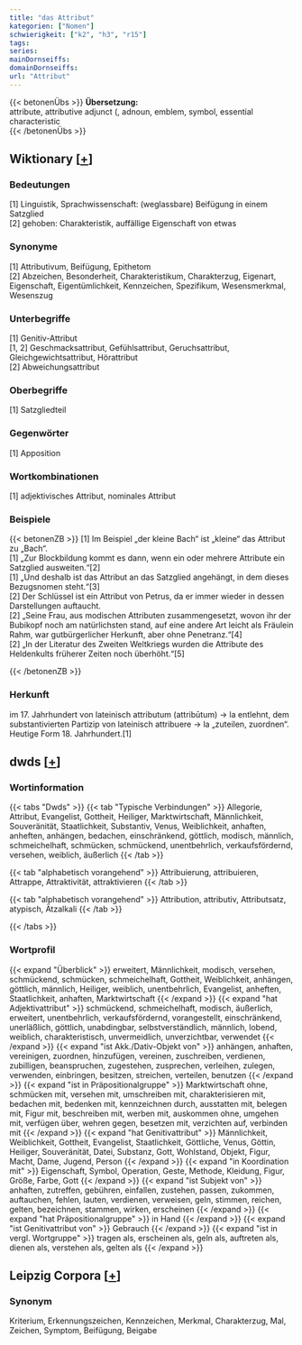 ```yaml
---
title: "das Attribut"
kategorien: ["Nomen"]
schwierigkeit: ["k2", "h3", "r15"]
tags:
series:
mainDornseiffs:
domainDornseiffs:
url: "Attribut"
---
```


{{< betonenÜbs >}}
**Übersetzung:**  
attribute, attributive adjunct (, adnoun, emblem, symbol, essential characteristic  
{{< /betonenÜbs >}}

## Wiktionary [[+](https://de.wiktionary.org/wiki/Attribut)]

### Bedeutungen
[1] Linguistik, Sprachwissenschaft: (weglassbare) Beifügung in einem Satzglied  
[2] gehoben: Charakteristik, auffällige Eigenschaft von etwas  

### Synonyme
[1] Attributivum, Beifügung, Epithetom  
[2] Abzeichen, Besonderheit, Charakteristikum, Charakterzug, Eigenart, Eigenschaft, Eigentümlichkeit, Kennzeichen, Spezifikum, Wesensmerkmal, Wesenszug  

### Unterbegriffe
[1] Genitiv-Attribut  
[1, 2] Geschmacksattribut, Gefühlsattribut, Geruchsattribut, Gleichgewichtsattribut, Hörattribut  
[2] Abweichungsattribut  

### Oberbegriffe
[1] Satzgliedteil  

### Gegenwörter
[1] Apposition  

### Wortkombinationen
[1] adjektivisches Attribut, nominales Attribut  

### Beispiele
{{< betonenZB >}}
[1] Im Beispiel „der kleine Bach“ ist „kleine“ das Attribut zu „Bach“.  
[1] „Zur Blockbildung kommt es dann, wenn ein oder mehrere Attribute ein Satzglied ausweiten.“[2]  
[1] „Und deshalb ist das Attribut an das Satzglied angehängt, in dem dieses Bezugsnomen steht.“[3]  
[2] Der Schlüssel ist ein Attribut von Petrus, da er immer wieder in dessen Darstellungen auftaucht.  
[2] „Seine Frau, aus modischen Attributen zusammengesetzt, wovon ihr der Bubikopf noch am natürlichsten stand, auf eine andere Art leicht als Fräulein Rahm, war gutbürgerlicher Herkunft, aber ohne Penetranz.“[4]  
[2] „In der Literatur des Zweiten Weltkriegs wurden die Attribute des Heldenkults früherer Zeiten noch überhöht.“[5]  

{{< /betonenZB >}}
### Herkunft
im 17. Jahrhundert von lateinisch attributum (attribūtum) → la entlehnt, dem substantivierten Partizip von lateinisch attribuere → la „zuteilen, zuordnen“. Heutige Form 18. Jahrhundert.[1]  



## dwds [[+](https://www.dwds.de/wb/Attribut)]

### Wortinformation
{{< tabs "Dwds" >}}
{{< tab "Typische Verbindungen" >}}
Allegorie, Attribut, Evangelist, Gottheit, Heiliger, Marktwirtschaft, Männlichkeit, Souveränität, Staatlichkeit, Substantiv, Venus, Weiblichkeit, anhaften, anheften, anhängen, bedachen, einschränkend, göttlich, modisch, männlich, schmeichelhaft, schmücken, schmückend, unentbehrlich, verkaufsfördernd, versehen, weiblich, äußerlich
{{< /tab >}}

{{< tab "alphabetisch vorangehend" >}}
Attribuierung, attribuieren, Attrappe, Attraktivität, attraktivieren
{{< /tab >}}

{{< tab "alphabetisch vorangehend" >}}
Attribution, attributiv, Attributsatz, atypisch, Ätzalkali
{{< /tab >}}

{{< /tabs >}}

### Wortprofil
{{< expand "Überblick" >}} erweitert, Männlichkeit, modisch, versehen, schmückend, schmücken, schmeichelhaft, Gottheit, Weiblichkeit, anhängen, göttlich, männlich, Heiliger, weiblich, unentbehrlich, Evangelist, anheften, Staatlichkeit, anhaften, Marktwirtschaft {{< /expand >}}
{{< expand "hat Adjektivattribut" >}} schmückend, schmeichelhaft, modisch, äußerlich, erweitert, unentbehrlich, verkaufsfördernd, vorangestellt, einschränkend, unerläßlich, göttlich, unabdingbar, selbstverständlich, männlich, lobend, weiblich, charakteristisch, unvermeidlich, unverzichtbar, verwendet {{< /expand >}}
{{< expand "ist Akk./Dativ-Objekt von" >}} anhängen, anhaften, vereinigen, zuordnen, hinzufügen, vereinen, zuschreiben, verdienen, zubilligen, beanspruchen, zugestehen, zusprechen, verleihen, zulegen, verwenden, einbringen, besitzen, streichen, verteilen, benutzen {{< /expand >}}
{{< expand "ist in Präpositionalgruppe" >}} Marktwirtschaft ohne, schmücken mit, versehen mit, umschreiben mit, charakterisieren mit, bedachen mit, bedenken mit, kennzeichnen durch, ausstatten mit, belegen mit, Figur mit, beschreiben mit, werben mit, auskommen ohne, umgehen mit, verfügen über, wehren gegen, besetzen mit, verzichten auf, verbinden mit {{< /expand >}}
{{< expand "hat Genitivattribut" >}} Männlichkeit, Weiblichkeit, Gottheit, Evangelist, Staatlichkeit, Göttliche, Venus, Göttin, Heiliger, Souveränität, Datei, Substanz, Gott, Wohlstand, Objekt, Figur, Macht, Dame, Jugend, Person {{< /expand >}}
{{< expand "in Koordination mit" >}} Eigenschaft, Symbol, Operation, Geste, Methode, Kleidung, Figur, Größe, Farbe, Gott {{< /expand >}}
{{< expand "ist Subjekt von" >}} anhaften, zutreffen, gebühren, einfallen, zustehen, passen, zukommen, auftauchen, fehlen, lauten, verdienen, verweisen, geln, stimmen, reichen, gelten, bezeichnen, stammen, wirken, erscheinen {{< /expand >}}
{{< expand "hat Präpositionalgruppe" >}} in Hand {{< /expand >}}
{{< expand "ist Genitivattribut von" >}} Gebrauch {{< /expand >}}
{{< expand "ist in vergl. Wortgruppe" >}} tragen als, erscheinen als, geln als, auftreten als, dienen als, verstehen als, gelten als {{< /expand >}}

## Leipzig Corpora [[+](https://corpora.uni-leipzig.de/en/res?word=Attribut&corpusId=deu_newscrawl-public_2018)]


### Synonym
Kriterium, Erkennungszeichen, Kennzeichen, Merkmal, Charakterzug, Mal, Zeichen, Symptom, Beifügung, Beigabe

